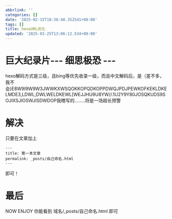 ```yaml
---
abbrlink: ''
categories: []
date: '2025-02-15T18:38:48.352541+08:00'
tags: []
title: hexoURL优化
updated: '2025-03-25T13:06:12.534+08:00'
---
```

# 巨大纪录片---    细思极恐    ---

hexo解码方式是三级，且bing等优先收录一级，而且中文解码后，是（差不多，我不会)E8W9I9W9W3JWWKXWSQOKKOPQDKOPPDWQJPDJPEWKOFKEKLDKELMDE3,LDWL;DWLWELDKEWL[WEJJHU9U8YW//.1U2Y9Y80JOSQKUDS9SOJIXSJIOSWJISDWDOP我瞎写的........将是一场超长预警

# 解决

只要在文章加上

```
---
title: 第一本文章
permalink: _posts/自己命名.html
---
```

即可！

# 最后

NOW ENJOY 你能看到 域名/_posts/自己命名.html 即可
